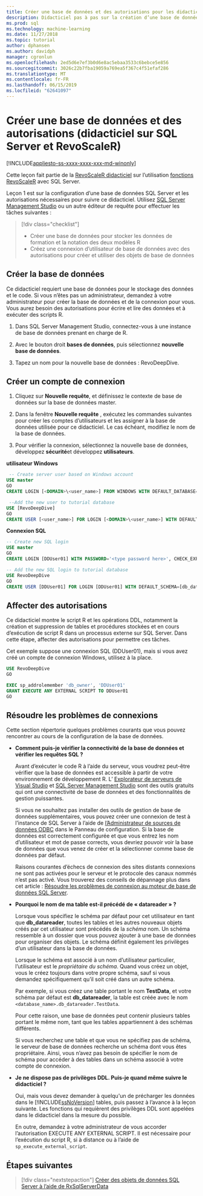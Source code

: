 ```yaml
---
title: Créer une base de données et des autorisations pour les didacticiels de RevoScaleR - SQL Server Machine Learning
description: Didacticiel pas à pas sur la création d’une base de données SQL Server pour les didacticiels R...
ms.prod: sql
ms.technology: machine-learning
ms.date: 11/27/2018
ms.topic: tutorial
author: dphansen
ms.author: davidph
manager: cgronlun
ms.openlocfilehash: 2ed5d6e7ef3b0d6e8ac5ebaa3533c6bebce5e856
ms.sourcegitcommit: 3026c22b7fba19059a769ea5f367c4f51efaf286
ms.translationtype: MT
ms.contentlocale: fr-FR
ms.lasthandoff: 06/15/2019
ms.locfileid: "62641097"
---
```

# <a name="create-a-database-and-permissions-sql-server-and-revoscaler-tutorial"></a>Créer une base de données et des autorisations (didacticiel sur SQL Server et RevoScaleR)
[!INCLUDE[appliesto-ss-xxxx-xxxx-xxx-md-winonly](../../includes/appliesto-ss-xxxx-xxxx-xxx-md-winonly.md)]

Cette leçon fait partie de la [RevoScaleR didacticiel](deepdive-data-science-deep-dive-using-the-revoscaler-packages.md) sur l’utilisation [fonctions RevoScaleR](https://docs.microsoft.com/machine-learning-server/r-reference/revoscaler/revoscaler) avec SQL Server.

Leçon 1 est sur la configuration d’une base de données SQL Server et les autorisations nécessaires pour suivre ce didacticiel. Utilisez [SQL Server Management Studio](https://docs.microsoft.com/sql/ssms/download-sql-server-management-studio-ssms) ou un autre éditeur de requête pour effectuer les tâches suivantes :

> [!div class="checklist"]
> * Créer une base de données pour stocker les données de formation et la notation des deux modèles R
> * Créez une connexion d’utilisateur de base de données avec des autorisations pour créer et utiliser des objets de base de données
  
## <a name="create-the-database"></a>Créer la base de données

Ce didacticiel requiert une base de données pour le stockage des données et le code. Si vous n’êtes pas un administrateur, demandez à votre administrateur pour créer la base de données et de la connexion pour vous. Vous aurez besoin des autorisations pour écrire et lire des données et à exécuter des scripts R.

1. Dans SQL Server Management Studio, connectez-vous à une instance de base de données prenant en charge de R.

2. Avec le bouton droit **bases de données**, puis sélectionnez **nouvelle base de données**.
  
2. Tapez un nom pour la nouvelle base de données : RevoDeepDive.
  

## <a name="create-a-login"></a>Créer un compte de connexion
  
1. Cliquez sur **Nouvelle requête**, et définissez le contexte de base de données sur la base de données master.
  
2. Dans la fenêtre **Nouvelle requête** , exécutez les commandes suivantes pour créer les comptes d’utilisateurs et les assigner à la base de données utilisée pour ce didacticiel. Le cas échéant, modifiez le nom de la base de données.

3. Pour vérifier la connexion, sélectionnez la nouvelle base de données, développez **sécurité**et développez **utilisateurs**.
  
**utilisateur Windows**
  
```sql
 -- Create server user based on Windows account
USE master
GO
CREATE LOGIN [<DOMAIN>\<user_name>] FROM WINDOWS WITH DEFAULT_DATABASE=[RevoDeepDive]

 --Add the new user to tutorial database
USE [RevoDeepDive]
GO
CREATE USER [<user_name>] FOR LOGIN [<DOMAIN>\<user_name>] WITH DEFAULT_SCHEMA=[db_datareader]
```

**Connexion SQL**

```sql
-- Create new SQL login
USE master
GO
CREATE LOGIN [DDUser01] WITH PASSWORD='<type password here>', CHECK_EXPIRATION=OFF, CHECK_POLICY=OFF;

-- Add the new SQL login to tutorial database
USE RevoDeepDive
GO
CREATE USER [DDUser01] FOR LOGIN [DDUser01] WITH DEFAULT_SCHEMA=[db_datareader]
```

## <a name="assign-permissions"></a>Affecter des autorisations

Ce didacticiel montre le script R et les opérations DDL, notamment la création et suppression de tables et procédures stockées et en cours d’exécution de script R dans un processus externe sur SQL Server. Dans cette étape, affecter des autorisations pour permettre ces tâches.

Cet exemple suppose une connexion SQL (DDUser01), mais si vous avez créé un compte de connexion Windows, utilisez à la place.

```sql
USE RevoDeepDive
GO

EXEC sp_addrolemember 'db_owner', 'DDUser01'
GRANT EXECUTE ANY EXTERNAL SCRIPT TO DDUser01
GO
```

## <a name="troubleshoot-connections"></a>Résoudre les problèmes de connexions

Cette section répertorie quelques problèmes courants que vous pouvez rencontrer au cours de la configuration de la base de données.

- **Comment puis-je vérifier la connectivité de la base de données et vérifier les requêtes SQL ?**
  
    Avant d’exécuter le code R à l’aide du serveur, vous voudrez peut-être vérifier que la base de données est accessible à partir de votre environnement de développement R. L’ [Explorateur de serveurs de Visual Studio](https://docs.microsoft.com/previous-versions/x603htbk(v=vs.140)) et [SQL Server Management Studio](../../ssms/download-sql-server-management-studio-ssms.md) sont des outils gratuits qui ont une connectivité de base de données et des fonctionnalités de gestion puissantes.
  
    Si vous ne souhaitez pas installer des outils de gestion de base de données supplémentaires, vous pouvez créer une connexion de test à l’instance de SQL Server à l’aide de [l’Administrateur de sources de données ODBC](https://docs.microsoft.com/sql/odbc/admin/odbc-data-source-administrator?view=sql-server-2017) dans le Panneau de configuration. Si la base de données est correctement configurée et que vous entrez les nom d’utilisateur et mot de passe corrects, vous devriez pouvoir voir la base de données que vous venez de créer et la sélectionner comme base de données par défaut.
  
    Raisons courantes d’échecs de connexion des sites distants connexions ne sont pas activées pour le serveur et le protocole des canaux nommés n’est pas activé. Vous trouverez des conseils de dépannage plus dans cet article : [Résoudre les problèmes de connexion au moteur de base de données SQL Server](https://docs.microsoft.com/sql/database-engine/configure-windows/troubleshoot-connecting-to-the-sql-server-database-engine).
  
- **Pourquoi le nom de ma table est-il précédé de « datareader » ?**
  
    Lorsque vous spécifiez le schéma par défaut pour cet utilisateur en tant que **db_datareader**, toutes les tables et les autres nouveaux objets créés par cet utilisateur sont précédés de la *schéma* nom. Un schéma ressemble à un dossier que vous pouvez ajouter à une base de données pour organiser des objets. Le schéma définit également les privilèges d’un utilisateur dans la base de données.
  
    Lorsque le schéma est associé à un nom d’utilisateur particulier, l’utilisateur est le _propriétaire du schéma_. Quand vous créez un objet, vous le créez toujours dans votre propre schéma, sauf si vous demandez spécifiquement qu’il soit créé dans un autre schéma.
  
    Par exemple, si vous créez une table portant le nom **TestData**, et votre schéma par défaut est **db_datareader**, la table est créée avec le nom `<database_name>.db_datareader.TestData`.
  
    Pour cette raison, une base de données peut contenir plusieurs tables portant le même nom, tant que les tables appartiennent à des schémas différents.
   
    Si vous recherchez une table et que vous ne spécifiez pas de schéma, le serveur de base de données recherche un schéma dont vous êtes propriétaire. Ainsi, vous n’avez pas besoin de spécifier le nom de schéma pour accéder à des tables dans un schéma associé à votre compte de connexion.
  
- **Je ne dispose pas de privilèges DDL. Puis-je quand même suivre le didacticiel ?**
  
    Oui, mais vous devez demander à quelqu'un de précharger les données dans le [!INCLUDE[ssNoVersion](../../includes/ssnoversion-md.md)] tables, puis passez à l’avance à la leçon suivante. Les fonctions qui requièrent des privilèges DDL sont appelées dans le didacticiel dans la mesure du possible.

    En outre, demandez à votre administrateur de vous accorder l’autorisation EXECUTE ANY EXTERNAL SCRIPT. Il est nécessaire pour l’exécution du script R, si à distance ou à l’aide de `sp_execute_external_script`.

## <a name="next-steps"></a>Étapes suivantes

> [!div class="nextstepaction"]
> [Créer des objets de données SQL Server à l’aide de RxSqlServerData](../../advanced-analytics/tutorials/deepdive-create-sql-server-data-objects-using-rxsqlserverdata.md)